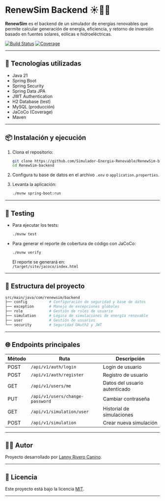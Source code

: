 # RenewSim Backend ☀️💨🌊

**RenewSim** es el backend de un simulador de energías renovables que permite calcular generación de energía, eficiencia, y retorno de inversión basado en fuentes solares, eólicas e hidroeléctricas.

[![Build Status](https://github.com/Simulador-Energia-Renovable/RenewSim-backend/actions/workflows/build.yml/badge.svg)](https://github.com/Simulador-Energia-Renovable/RenewSim-backend/actions)
[![Coverage](https://img.shields.io/badge/Coverage-94%25-brightgreen)](https://github.com/Simulador-Energia-Renovable/RenewSim-backend)

---

## 🚀 Tecnologías utilizadas

- Java 21
- Spring Boot 
- Spring Security
- Spring Data JPA
- JWT Authentication
- H2 Database (test)
- MySQL (producción)
- JaCoCo (Coverage)
- Maven

---

## 📦 Instalación y ejecución

1. Clona el repositorio:
   ```bash
   git clone https://github.com/Simulador-Energia-Renovable/RenewSim-backend.git
   cd RenewSim-backend
   ```

2. Configura tu base de datos en el archivo `.env` o `application.properties`.

3. Levanta la aplicación:
   ```bash
   ./mvnw spring-boot:run
   ```

---

## 🧪 Testing

- Para ejecutar los tests:
  ```bash
  ./mvnw test
  ```

- Para generar el reporte de cobertura de código con JaCoCo:
  ```bash
  ./mvnw verify
  ```
  El reporte se generará en:  
  `/target/site/jacoco/index.html`

---

## 📂 Estructura del proyecto

```bash
src/main/java/com/renewsim/backend
├── config          # Configuración de seguridad y base de datos
├── exception       # Manejo de excepciones globales
├── role            # Gestión de roles de usuario
├── simulation      # Lógica de simulaciones de energía renovable
├── user            # Gestión de usuarios
└── security        # Seguridad OAuth2 y JWT
```

---

## 🌐 Endpoints principales

| Método | Ruta                          | Descripción                     |
|--------|-------------------------------|----------------------------------|
| POST   | `/api/v1/auth/login`           | Login de usuario                |
| POST   | `/api/v1/auth/register`        | Registro de usuario             |
| GET    | `/api/v1/users/me`             | Datos del usuario autenticado   |
| PUT    | `/api/v1/users/change-password`| Cambiar contraseña              |
| GET    | `/api/v1/simulation/user`      | Historial de simulaciones       |
| POST   | `/api/v1/simulation`           | Crear nueva simulación          |

---

## 👩‍💻 Autor

Proyecto desarrollado por [Lanny Rivero Canino](https://www.linkedin.com/in/lannyriverocanino/).

---

## 📜 Licencia

Este proyecto está bajo la licencia [MIT](LICENSE).

---

